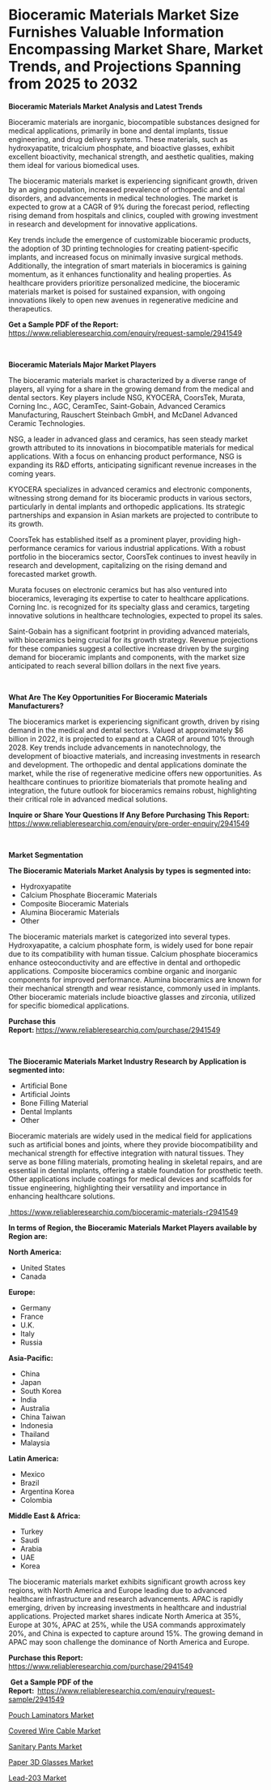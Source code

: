 <p><h1>Bioceramic Materials Market Size Furnishes Valuable Information Encompassing Market Share, Market Trends, and Projections Spanning from 2025 to 2032</h1></p><p><strong>Bioceramic Materials Market Analysis and Latest Trends</strong></p>
<p><p>Bioceramic materials are inorganic, biocompatible substances designed for medical applications, primarily in bone and dental implants, tissue engineering, and drug delivery systems. These materials, such as hydroxyapatite, tricalcium phosphate, and bioactive glasses, exhibit excellent bioactivity, mechanical strength, and aesthetic qualities, making them ideal for various biomedical uses.</p><p>The bioceramic materials market is experiencing significant growth, driven by an aging population, increased prevalence of orthopedic and dental disorders, and advancements in medical technologies. The market is expected to grow at a CAGR of 9% during the forecast period, reflecting rising demand from hospitals and clinics, coupled with growing investment in research and development for innovative applications.</p><p>Key trends include the emergence of customizable bioceramic products, the adoption of 3D printing technologies for creating patient-specific implants, and increased focus on minimally invasive surgical methods. Additionally, the integration of smart materials in bioceramics is gaining momentum, as it enhances functionality and healing properties. As healthcare providers prioritize personalized medicine, the bioceramic materials market is poised for sustained expansion, with ongoing innovations likely to open new avenues in regenerative medicine and therapeutics.</p></p>
<p><strong>Get a Sample PDF of the Report:&nbsp;</strong> <a href="https://www.reliableresearchiq.com/enquiry/request-sample/2941549?utm_campaign=1137&utm_medium=2&utm_source=Github&utm_content=ia&utm_term=15032025&utm_id=bioceramic-materials">https://www.reliableresearchiq.com/enquiry/request-sample/2941549</a></p>
<p>&nbsp;</p>
<p><strong>Bioceramic Materials Major Market Players</strong></p>
<p><p>The bioceramic materials market is characterized by a diverse range of players, all vying for a share in the growing demand from the medical and dental sectors. Key players include NSG, KYOCERA, CoorsTek, Murata, Corning Inc., AGC, CeramTec, Saint-Gobain, Advanced Ceramics Manufacturing, Rauschert Steinbach GmbH, and McDanel Advanced Ceramic Technologies.</p><p>NSG, a leader in advanced glass and ceramics, has seen steady market growth attributed to its innovations in biocompatible materials for medical applications. With a focus on enhancing product performance, NSG is expanding its R&D efforts, anticipating significant revenue increases in the coming years.</p><p>KYOCERA specializes in advanced ceramics and electronic components, witnessing strong demand for its bioceramic products in various sectors, particularly in dental implants and orthopedic applications. Its strategic partnerships and expansion in Asian markets are projected to contribute to its growth.</p><p>CoorsTek has established itself as a prominent player, providing high-performance ceramics for various industrial applications. With a robust portfolio in the bioceramics sector, CoorsTek continues to invest heavily in research and development, capitalizing on the rising demand and forecasted market growth.</p><p>Murata focuses on electronic ceramics but has also ventured into bioceramics, leveraging its expertise to cater to healthcare applications. Corning Inc. is recognized for its specialty glass and ceramics, targeting innovative solutions in healthcare technologies, expected to propel its sales.</p><p>Saint-Gobain has a significant footprint in providing advanced materials, with bioceramics being crucial for its growth strategy. Revenue projections for these companies suggest a collective increase driven by the surging demand for bioceramic implants and components, with the market size anticipated to reach several billion dollars in the next five years.</p></p>
<p>&nbsp;</p>
<p><strong>What Are The Key Opportunities For Bioceramic Materials Manufacturers?</strong></p>
<p><p>The bioceramics market is experiencing significant growth, driven by rising demand in the medical and dental sectors. Valued at approximately $6 billion in 2022, it is projected to expand at a CAGR of around 10% through 2028. Key trends include advancements in nanotechnology, the development of bioactive materials, and increasing investments in research and development. The orthopedic and dental applications dominate the market, while the rise of regenerative medicine offers new opportunities. As healthcare continues to prioritize biomaterials that promote healing and integration, the future outlook for bioceramics remains robust, highlighting their critical role in advanced medical solutions.</p></p>
<p><strong>Inquire or Share Your Questions If Any Before Purchasing This Report:</strong> <a href="https://www.reliableresearchiq.com/enquiry/pre-order-enquiry/2941549?utm_campaign=1137&utm_medium=2&utm_source=Github&utm_content=ia&utm_term=15032025&utm_id=bioceramic-materials">https://www.reliableresearchiq.com/enquiry/pre-order-enquiry/2941549</a></p>
<p>&nbsp;</p>
<p><strong>Market Segmentation</strong></p>
<p><strong>The Bioceramic Materials Market Analysis by types is segmented into:</strong></p>
<p><ul><li>Hydroxyapatite</li><li>Calcium Phosphate Bioceramic Materials</li><li>Composite Bioceramic Materials</li><li>Alumina Bioceramic Materials</li><li>Other</li></ul></p>
<p><p>The bioceramic materials market is categorized into several types. Hydroxyapatite, a calcium phosphate form, is widely used for bone repair due to its compatibility with human tissue. Calcium phosphate bioceramics enhance osteoconductivity and are effective in dental and orthopedic applications. Composite bioceramics combine organic and inorganic components for improved performance. Alumina bioceramics are known for their mechanical strength and wear resistance, commonly used in implants. Other bioceramic materials include bioactive glasses and zirconia, utilized for specific biomedical applications.</p></p>
<p><strong>Purchase this Report:&nbsp;</strong><a href="https://www.reliableresearchiq.com/purchase/2941549?utm_campaign=1137&utm_medium=2&utm_source=Github&utm_content=ia&utm_term=15032025&utm_id=bioceramic-materials">https://www.reliableresearchiq.com/purchase/2941549</a></p>
<p>&nbsp;</p>
<p><strong>The Bioceramic Materials Market Industry Research by Application is segmented into:</strong></p>
<p><ul><li>Artificial Bone</li><li>Artificial Joints</li><li>Bone Filling Material</li><li>Dental Implants</li><li>Other</li></ul></p>
<p><p>Bioceramic materials are widely used in the medical field for applications such as artificial bones and joints, where they provide biocompatibility and mechanical strength for effective integration with natural tissues. They serve as bone filling materials, promoting healing in skeletal repairs, and are essential in dental implants, offering a stable foundation for prosthetic teeth. Other applications include coatings for medical devices and scaffolds for tissue engineering, highlighting their versatility and importance in enhancing healthcare solutions.</p></p>
<p><a href="https://www.reliableresearchiq.com/bioceramic-materials-r2941549?utm_campaign=1137&utm_medium=2&utm_source=Github&utm_content=ia&utm_term=15032025&utm_id=bioceramic-materials">&nbsp;https://www.reliableresearchiq.com/bioceramic-materials-r2941549</a></p>
<p><strong>In terms of Region, the Bioceramic Materials Market Players available by Region are:</strong></p>
<p>
    <p> <strong> North America: </strong>
        <ul>
            <li>United States</li>
            <li>Canada</li>
        </ul>
        </p> 
    <p> <strong> Europe: </strong>
        <ul>
            <li>Germany</li>
            <li>France</li>
            <li>U.K.</li>
            <li>Italy</li>
            <li>Russia</li>
        </ul>
        </p> 
    <p> <strong> Asia-Pacific: </strong>
        <ul>
            <li>China</li>
            <li>Japan</li>
            <li>South Korea</li>
            <li>India</li>
            <li>Australia</li>
            <li>China Taiwan</li>
            <li>Indonesia</li>
            <li>Thailand</li>
            <li>Malaysia</li>
        </ul>
        </p> 
    <p> <strong> Latin America: </strong>
        <ul>
            <li>Mexico</li>
            <li>Brazil</li>
            <li>Argentina Korea</li>
            <li>Colombia</li>
        </ul>
        </p> 
    <p> <strong> Middle East & Africa: </strong>
        <ul>
            <li>Turkey</li>
            <li>Saudi</li>
            <li>Arabia</li>
            <li>UAE</li>
            <li>Korea</li>
        </ul>
    </p>
    </p>
<p><p>The bioceramic materials market exhibits significant growth across key regions, with North America and Europe leading due to advanced healthcare infrastructure and research advancements. APAC is rapidly emerging, driven by increasing investments in healthcare and industrial applications. Projected market shares indicate North America at 35%, Europe at 30%, APAC at 25%, while the USA commands approximately 20%, and China is expected to capture around 15%. The growing demand in APAC may soon challenge the dominance of North America and Europe.</p></p>
<p><strong>Purchase this Report: </strong><a href="https://www.reliableresearchiq.com/purchase/2941549?utm_campaign=1137&utm_medium=2&utm_source=Github&utm_content=ia&utm_term=15032025&utm_id=bioceramic-materials">https://www.reliableresearchiq.com/purchase/2941549</a></p>
<p>&nbsp;<strong>Get a Sample PDF of the Report:&nbsp;&nbsp;</strong><a href="https://www.reliableresearchiq.com/enquiry/request-sample/2941549?utm_campaign=1137&utm_medium=2&utm_source=Github&utm_content=ia&utm_term=15032025&utm_id=bioceramic-materials">https://www.reliableresearchiq.com/enquiry/request-sample/2941549</a></p>
<p><strong></strong></p>
<p><p><a href="https://github.com/cevzarvargem/Market-Research-Report-List-1/blob/main/pouch-laminators-market.md?utm_campaign=1137&utm_medium=2&utm_source=Github&utm_content=ia&utm_term=15032025&utm_id=bioceramic-materials">Pouch Laminators Market</a></p><p><a href="https://github.com/rutupueyed/Market-Research-Report-List-1/blob/main/covered-wire-cable-market.md?utm_campaign=1137&utm_medium=2&utm_source=Github&utm_content=ia&utm_term=15032025&utm_id=bioceramic-materials">Covered Wire Cable Market</a></p><p><a href="https://github.com/navodfetiya/Market-Research-Report-List-1/blob/main/sanitary-pants-market.md?utm_campaign=1137&utm_medium=2&utm_source=Github&utm_content=ia&utm_term=15032025&utm_id=bioceramic-materials">Sanitary Pants Market</a></p><p><a href="https://github.com/burnicndole/Market-Research-Report-List-1/blob/main/paper-3d-glasses-market.md?utm_campaign=1137&utm_medium=2&utm_source=Github&utm_content=ia&utm_term=15032025&utm_id=bioceramic-materials">Paper 3D Glasses Market</a></p><p><a href="https://github.com/doganaqev/Market-Research-Report-List-1/blob/main/lead-203-market.md?utm_campaign=1137&utm_medium=2&utm_source=Github&utm_content=ia&utm_term=15032025&utm_id=bioceramic-materials">Lead-203 Market</a></p></p>
